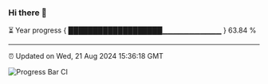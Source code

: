 ### Hi there 👋

⏳ Year progress { ███████████████████▁▁▁▁▁▁▁▁▁▁▁ } 63.84 %

---

⏰ Updated on Wed, 21 Aug 2024 15:36:18 GMT

![Progress Bar CI](https://github.com/IshwaranRudhara/GIT-ACTION/workflows/Progress%20Bar%20CI/badge.svg)
